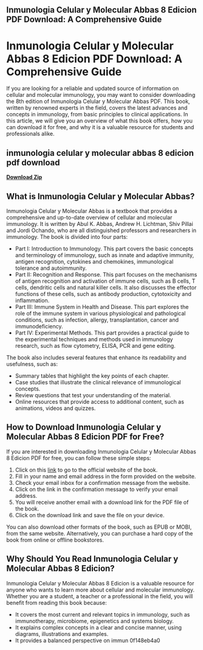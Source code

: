 ## Inmunologia Celular y Molecular Abbas 8 Edicion PDF Download: A Comprehensive Guide

  
# Inmunologia Celular y Molecular Abbas 8 Edicion PDF Download: A Comprehensive Guide
 
If you are looking for a reliable and updated source of information on cellular and molecular immunology, you may want to consider downloading the 8th edition of Inmunologia Celular y Molecular Abbas PDF. This book, written by renowned experts in the field, covers the latest advances and concepts in immunology, from basic principles to clinical applications. In this article, we will give you an overview of what this book offers, how you can download it for free, and why it is a valuable resource for students and professionals alike.
 
## inmunologia celular y molecular abbas 8 edicion pdf download


[**Download Zip**](https://www.google.com/url?q=https%3A%2F%2Ftiurll.com%2F2tKfmS&sa=D&sntz=1&usg=AOvVaw3Kw7SVBKG1muwm7109CPWY)

 
## What is Inmunologia Celular y Molecular Abbas?
 
Inmunologia Celular y Molecular Abbas is a textbook that provides a comprehensive and up-to-date overview of cellular and molecular immunology. It is written by Abul K. Abbas, Andrew H. Lichtman, Shiv Pillai and Jordi Ochando, who are all distinguished professors and researchers in immunology. The book is divided into four parts:
 
- Part I: Introduction to Immunology. This part covers the basic concepts and terminology of immunology, such as innate and adaptive immunity, antigen recognition, cytokines and chemokines, immunological tolerance and autoimmunity.
- Part II: Recognition and Response. This part focuses on the mechanisms of antigen recognition and activation of immune cells, such as B cells, T cells, dendritic cells and natural killer cells. It also discusses the effector functions of these cells, such as antibody production, cytotoxicity and inflammation.
- Part III: Immune System in Health and Disease. This part explores the role of the immune system in various physiological and pathological conditions, such as infection, allergy, transplantation, cancer and immunodeficiency.
- Part IV: Experimental Methods. This part provides a practical guide to the experimental techniques and methods used in immunology research, such as flow cytometry, ELISA, PCR and gene editing.

The book also includes several features that enhance its readability and usefulness, such as:

- Summary tables that highlight the key points of each chapter.
- Case studies that illustrate the clinical relevance of immunological concepts.
- Review questions that test your understanding of the material.
- Online resources that provide access to additional content, such as animations, videos and quizzes.

## How to Download Inmunologia Celular y Molecular Abbas 8 Edicion PDF for Free?
 
If you are interested in downloading Inmunologia Celular y Molecular Abbas 8 Edicion PDF for free, you can follow these simple steps:

1. Click on this [link](https://www.inmunologiacelularymolecularabbas.com/download) to go to the official website of the book.
2. Fill in your name and email address in the form provided on the website.
3. Check your email inbox for a confirmation message from the website.
4. Click on the link in the confirmation message to verify your email address.
5. You will receive another email with a download link for the PDF file of the book.
6. Click on the download link and save the file on your device.

You can also download other formats of the book, such as EPUB or MOBI, from the same website. Alternatively, you can purchase a hard copy of the book from online or offline bookstores.
 
## Why Should You Read Inmunologia Celular y Molecular Abbas 8 Edicion?
 
Inmunologia Celular y Molecular Abbas 8 Edicion is a valuable resource for anyone who wants to learn more about cellular and molecular immunology. Whether you are a student, a teacher or a professional in the field, you will benefit from reading this book because:

- It covers the most current and relevant topics in immunology, such as immunotherapy, microbiome, epigenetics and systems biology.
- It explains complex concepts in a clear and concise manner, using diagrams, illustrations and examples.
- It provides a balanced perspective on immun 0f148eb4a0
